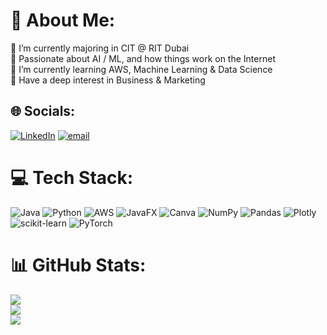 # 💫 About Me:
🔭 I’m currently majoring in CIT @ RIT Dubai<br>🚀 Passionate about AI / ML, and how things work on the Internet <br>🌱 I’m currently learning AWS, Machine Learning & Data Science<br>💪 Have a deep interest in Business & Marketing


## 🌐 Socials:
[![LinkedIn](https://img.shields.io/badge/LinkedIn-%230077B5.svg?logo=linkedin&logoColor=white)](https://linkedin.com/in/https://www.linkedin.com/in/manognyakumardandala/) [![email](https://img.shields.io/badge/Email-D14836?logo=gmail&logoColor=white)](mailto:manognyadandala@gmail.com) 

# 💻 Tech Stack:
![Java](https://img.shields.io/badge/java-%23ED8B00.svg?style=for-the-badge&logo=openjdk&logoColor=white) ![Python](https://img.shields.io/badge/python-3670A0?style=for-the-badge&logo=python&logoColor=ffdd54) ![AWS](https://img.shields.io/badge/AWS-%23FF9900.svg?style=for-the-badge&logo=amazon-aws&logoColor=white) ![JavaFX](https://img.shields.io/badge/javafx-%23FF0000.svg?style=for-the-badge&logo=javafx&logoColor=white) ![Canva](https://img.shields.io/badge/Canva-%2300C4CC.svg?style=for-the-badge&logo=Canva&logoColor=white) ![NumPy](https://img.shields.io/badge/numpy-%23013243.svg?style=for-the-badge&logo=numpy&logoColor=white) ![Pandas](https://img.shields.io/badge/pandas-%23150458.svg?style=for-the-badge&logo=pandas&logoColor=white) ![Plotly](https://img.shields.io/badge/Plotly-%233F4F75.svg?style=for-the-badge&logo=plotly&logoColor=white) ![scikit-learn](https://img.shields.io/badge/scikit--learn-%23F7931E.svg?style=for-the-badge&logo=scikit-learn&logoColor=white) ![PyTorch](https://img.shields.io/badge/PyTorch-%23EE4C2C.svg?style=for-the-badge&logo=PyTorch&logoColor=white)
# 📊 GitHub Stats:
![](https://github-readme-stats.vercel.app/api?username=manognya-kumardandala&theme=github_dark&hide_border=false&include_all_commits=false&count_private=false)<br/>
![](https://nirzak-streak-stats.vercel.app/?user=manognya-kumardandala&theme=github_dark&hide_border=false)<br/>
![](https://github-readme-stats.vercel.app/api/top-langs/?username=manognya-kumardandala&theme=github_dark&hide_border=false&include_all_commits=false&count_private=false&layout=compact)
